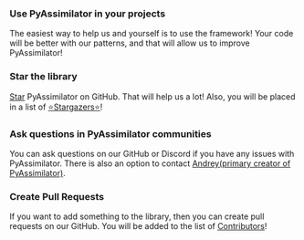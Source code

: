 ### Use PyAssimilator in your projects

The easiest way to help us and yourself is to use the framework!
Your code will be better with our patterns, and that will allow us to improve
PyAssimilator!

### Star the library

[Star](https://github.com/knucklesuganda/py_assimilator) PyAssimilator on GitHub.
That will help us a lot! Also, you will be placed in a list of 
[⭐Stargazers⭐](/#stargazers)!

### Ask questions in PyAssimilator communities

You can ask questions on our GitHub or Discord
if you have any issues with PyAssimilator. There is also an option to
contact <a href="mailto:python.on.papyrus@gmail.com">Andrey(primary creator of PyAssimilator)</a>.

### Create Pull Requests

If you want to add something to the library, then you can create pull requests on our GitHub.
You will be added to the list of [Contributors](/#contributors)!

